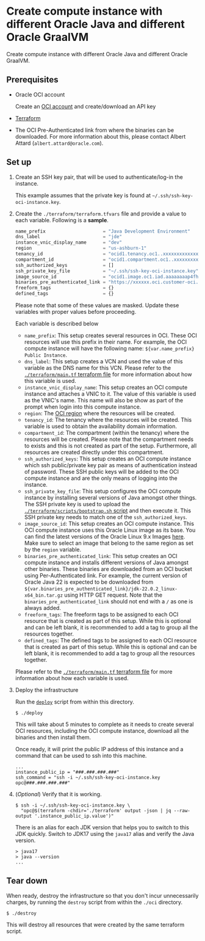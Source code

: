 # Create compute instance with different Oracle Java and different Oracle GraalVM

Create compute instance with different Oracle Java and different Oracle GraalVM.

## Prerequisites

- Oracle OCI account

  Create an [OCI account](https://cloud.oracle.com/) and create/download an
  API key

- [Terraform](https://www.terraform.io/)

- The OCI Pre-Authenticated link from where the binaries can be downloaded. For
  more information about this, please contact Albert Attard
  (`albert.attard@oracle.com`).

## Set up

1. Create an SSH key pair, that will be used to authenticate/log-in the
   instance.

   This example assumes that the private key is found at
   `~/.ssh/ssh-key-oci-instance.key`.

2. Create the `./terraform/terraform.tfvars` file and provide a value to each
   variable. Following is a **sample**.

   ```terraform
   name_prefix                     = "Java Development Environment"
   dns_label                       = "jde"
   instance_vnic_display_name      = "dev"
   region                          = "us-ashburn-1"
   tenancy_id                      = "ocid1.tenancy.oc1..xxxxxxxxxxxxxxxxxxxxxxxxxxxxxxxxxxxxxxxxxxxxxxxxxxxxxxxxxxxx"
   compartment_id                  = "ocid1.compartment.oc1..xxxxxxxxxxxxxxxxxxxxxxxxxxxxxxxxxxxxxxxxxxxxxxxxxxxxxxxxxxxx"
   ssh_authorized_keys             = []
   ssh_private_key_file            = "~/.ssh/ssh-key-oci-instance.key"
   image_source_id                 = "ocid1.image.oc1.iad.aaaaaaaap4fhruwd77p4kby5lhv5hacruznfu4clgueiixgciz747pld7sha"
   binaries_pre_authenticated_link = "https://xxxxxx.oci.customer-oci.com/p/xxxxxx/n/xxxxxx/b/generic-development-infrastructure/o/binaries"
   freeform_tags                   = {}
   defined_tags                    = {}
   ```

   Please note that some of these values are masked. Update these variables with
   proper values before proceeding.

   Each variable is described below

   - `name_prefix`: This setup creates several resources in OCI. These OCI
     resources will use this prefix in their name. For example, the OCI compute
     instance will have the following name:
     `${var.name_prefix} Public Instance`.
   - `dns_label`: This setup creates a VCN and used the value of this variable
     as the DNS name for this VCN. Please refer to the
     [`./terraform/main.tf` terraform file](./terraform/main.tf) for more
     information about how this variable is used.
   - `instance_vnic_display_name`: This setup creates an OCI compute instance
     and attaches a VNIC to it. The value of this variable is used as the VNIC's
     name. This name will also be show as part of the prompt when login into
     this compute instance.
   - `region`: The
     [OCI region](https://docs.oracle.com/en-us/iaas/Content/General/Concepts/regions.htm)
     where the resources will be created.
   - `tenancy_id`: The tenancy where the resources will be created. This
     variable is used to obtain the availability domain information.
   - `compartment_id`: The compartment (within the tenancy) where the resources
     will be created. Please note that the compartment needs to exists and this
     is not created as part of the setup. Furthermore, all resources are created
     directly under this compartment.
   - `ssh_authorized_keys`: This setup creates an OCI compute instance which ssh
     public/private key pair as means of authentication instead of password.
     These SSH public keys will be added to the OCI compute instance and are the
     only means of logging into the instance.
   - `ssh_private_key_file`: This setup configures the OCI compute instance by
     installing several versions of Java amongst other things. The SSH private
     key is used to upload the
     [`./terraform/scripts/bootstrap.sh` script](./terraform/scripts/bootstrap.sh)
     and then execute it. This SSH private key needs to match one of the
     `ssh_authorized_keys`.
   - `image_source_id`: This setup creates an OCI compute instance. This OCI
     compute instance uses this Oracle Linux image as its base. You can find the
     latest versions of the Oracle Linux 9.x Images
     [here](https://docs.oracle.com/en-us/iaas/images/oracle-linux-9x/). Make
     sure to select an image that belong to the same region as set by the
     `region` variable.
   - `binaries_pre_authenticated_link`: This setup creates an OCI compute
     instance and installs different versions of Java amongst other binaries.
     These binaries are downloaded from an OCI bucket using Per-Authenticated
     link. For example, the current version of Oracle Java 22 is expected to be
     downloaded from
     `${var.binaries_pre_authenticated_link}/jdk-22.0.2_linux-x64_bin.tar.gz`
     using HTTP GET request. Note that the `binaries_pre_authenticated_link`
     should not end with a `/` as one is always added.
   - `freeform_tags`: The freeform tags to be assigned to each OCI resource that
     is created as part of this setup. While this is optional and can be left
     blank, it is recommended to add a tag to group all the resources together.
   - `defined_tags`: The defined tags to be assigned to each OCI resource that
     is created as part of this setup. While this is optional and can be left
     blank, it is recommended to add a tag to group all the resources together.

   Please refer to the
   [`./terraform/main.tf` terraform file](./terraform/main.tf) for more
   information about how each variable is used.

3. Deploy the infrastructure

   Run the [`deploy`](./deploy) script from within this directory.

   ```shell
   $ ./deploy
   ```

   This will take about 5 minutes to complete as it needs to create several OCI
   resources, including the OCI compute instance, download all the binaries and
   then install them.

   Once ready, it will print the public IP address of this instance and a
   command that can be used to ssh into this machine.

   ```
   ...
   instance_public_ip = "###.###.###.###"
   ssh_command = "ssh -i ~/.ssh/ssh-key-oci-instance.key opc@###.###.###.###"
   ```

4. (_Optional_) Verify that it is working.

   ```shell
   $ ssh -i ~/.ssh/ssh-key-oci-instance.key \
     "opc@$(terraform -chdir='./terraform' output -json | jq --raw-output '.instance_public_ip.value')"
   ```

   There is an alias for each JDK version that helps you to switch to this JDK
   quickly. Switch to JDK17 using the `java17` alias and verify the Java
   version.

   ```shell
   > java17
   > java --version
   ...
   ```

## Tear down

When ready, destroy the infrastructure so that you don't incur unnecessarily
charges, by running the `destroy` script from within the `./oci` directory.

```shell
$ ./destroy
```

This will destroy all resources that were created by the same terraform script.
